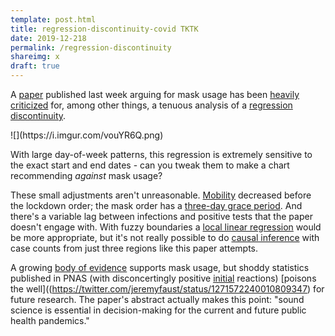 ```yaml
---
template: post.html
title: regression-discontinuity-covid TKTK
date: 2019-12-218
permalink: /regression-discontinuity
shareimg: x
draft: true
---
```


<link rel='stylesheet' type='text/css' href='style.css'>

A [paper](https://www.pnas.org/content/early/2020/06/10/2009637117/) published last week arguing for mask usage has been [heavily criticized](https://twitter.com/KateGrabowski/status/1271542361244352514) for, among other things, a tenuous analysis of a [regression discontinuity](https://statmodeling.stat.columbia.edu/2019/06/25/another-regression-discontinuity-disaster-and-what-can-we-learn-from-it/).

<div class='paper-img'>![](https://i.imgur.com/vouYR6Q.png)</div>

With large day-of-week patterns, this regression is extremely sensitive to the exact start and end dates - can you tweak them to make a chart recommending _against_ mask usage?  

<div id='graph'></div>

These small adjustments aren't unreasonable. [Mobility](https://www.google.com/covid19/mobility/) decreased before the lockdown order; the mask order has a [three-day grace period](https://www.nytimes.com/2020/04/15/nyregion/coronavirus-face-masks-andrew-cuomo.html). And there's a variable lag between infections and positive tests that the paper doesn't engage with. With fuzzy boundaries a [local linear regression](https://en.wikipedia.org/wiki/Local_regression) would be more appropriate, but it's not really possible to do [causal inference](https://twitter.com/NoahHaber/status/1271578680922267649) with case counts from just three regions like this paper attempts. 

A growing [body of evidence](https://apps.who.int/iris/rest/bitstreams/1279750/retrieve) supports mask usage, but shoddy statistics published in PNAS (with disconcertingly positive [initial](https://www.sciencemediacentre.org/expert-reaction-to-a-study-looking-at-mandatory-face-masks-and-number-of-covid-19-infections-in-new-york-wuhan-and-italy/) reactions) [poisons the well]((https://twitter.com/jeremyfaust/status/1271572240010809347) for future research. The paper's abstract actually makes this point: "sound science is essential in decision-making for the current and future public health pandemics."

<script src='../worlds-group-2017/d3_.js'></script>
<script src='../shared/chromatic.js'></script>
<script src='../shared/simple-stats.js'></script>
<script src='days.js'></script>
<script src='script.js'></script>

